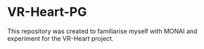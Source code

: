 # VR-Heart-PG

This repository was created to familiarise myself with MONAI and experiment for the VR-Heart project.
